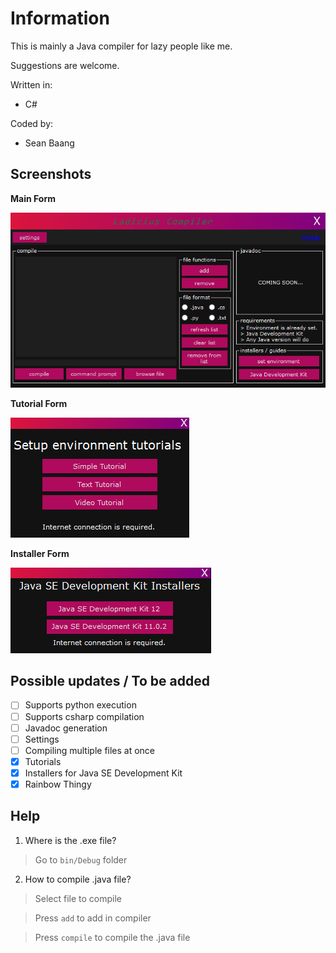 # Information
This is mainly a Java compiler for lazy people like me.

Suggestions are welcome.

Written in:
- C#

Coded by:
- Sean Baang

## Screenshots
<b>Main Form</b>

<img src="screenshots/main.PNG"> 

<b>Tutorial Form</b>

<img src="screenshots/tuts.PNG"> 

<b>Installer Form</b>

<img src="screenshots/installers.PNG"> 

## Possible updates / To be added
- [ ] Supports python execution
- [ ] Supports csharp compilation
- [ ] Javadoc generation
- [ ] Settings
- [ ] Compiling multiple files at once
- [x] Tutorials
- [x] Installers for Java SE Development Kit
- [x] Rainbow Thingy

## Help

1. Where is the .exe file?
> Go to `bin/Debug` folder
2. How to compile .java file?
> Select file to compile

> Press `add` to add in compiler

> Press `compile` to compile the .java file
